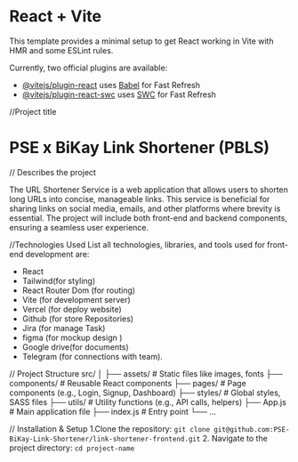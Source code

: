 # React + Vite

This template provides a minimal setup to get React working in Vite with HMR and some ESLint rules.

Currently, two official plugins are available:

- [@vitejs/plugin-react](https://github.com/vitejs/vite-plugin-react/blob/main/packages/plugin-react/README.md) uses [Babel](https://babeljs.io/) for Fast Refresh
- [@vitejs/plugin-react-swc](https://github.com/vitejs/vite-plugin-react-swc) uses [SWC](https://swc.rs/) for Fast Refresh



//Project title 
# PSE x BiKay Link Shortener (PBLS)

// Describes the project

The URL Shortener Service is a web application that allows users to shorten long URLs into concise, manageable links. This service is beneficial for sharing links on social media, emails, and other platforms where brevity is essential. The project will include both front-end and backend components, ensuring a seamless user experience.

//Technologies Used
List all technologies, libraries, and tools used for front-end development are:
- React
- Tailwind(for styling)
- React Router Dom (for routing)
- Vite (for development server)
- Vercel (for deploy website)
- Github (for store Repositories)
- Jira (for manage Task)
- figma (for mockup design )
- Google drive(for documents)
- Telegram (for connections with team).

// Project Structure
src/
│
├── assets/              # Static files like images, fonts
├── components/          # Reusable React components
├── pages/               # Page components (e.g., Login, Signup, Dashboard)
├── styles/              # Global styles, SASS files
├── utils/               # Utility functions (e.g., API calls, helpers)
├── App.js               # Main application file
├── index.js             # Entry point
└── ...

// Installation & Setup
1.Clone the repository:
`git clone git@github.com:PSE-BiKay-Link-Shortener/link-shortener-frontend.git`
2. Navigate to the project directory:
`cd project-name`




